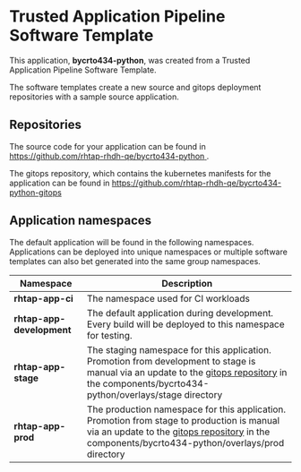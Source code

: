 # Trusted Application Pipeline Software Template

This application, **bycrto434-python**, was created from a Trusted Application Pipeline Software Template.

The software templates create a new source and gitops deployment repositories with a sample source application. 

## Repositories

The source code for your application can be found in [https://github.com/rhtap-rhdh-qe/bycrto434-python ](https://github.com/rhtap-rhdh-qe/bycrto434-python ).
 
The gitops repository, which contains the kubernetes manifests for the application can be found in 
[https://github.com/rhtap-rhdh-qe/bycrto434-python-gitops ](https://github.com/rhtap-rhdh-qe/bycrto434-python-gitops ) 

## Application namespaces 

The default application will be found in the following namespaces. Applications can be deployed into unique namespaces or multiple software templates can also bet generated into the same group namespaces.  

|  Namespace   |  Description   |  
| -------- | -------- |
| **rhtap-app-ci** | The namespace used for CI workloads |
| **rhtap-app-development** | The default application during development. Every build will be deployed to this namespace for testing. |
| **rhtap-app-stage** | The staging namespace for this application. Promotion from development to stage is manual via an update to the [gitops repository](https://github.com/rhtap-rhdh-qe/bycrto434-python-gitops ) in the components/bycrto434-python/overlays/stage directory |
| **rhtap-app-prod** | The production namespace for this application. Promotion from stage to production is manual via an update to the [gitops repository](https://github.com/rhtap-rhdh-qe/bycrto434-python-gitops ) in the components/bycrto434-python/overlays/prod directory |